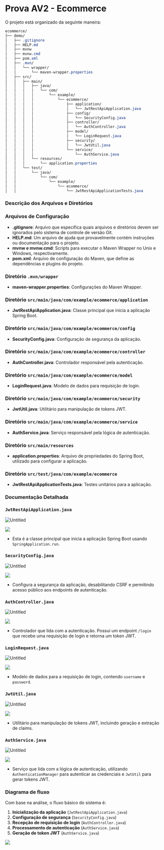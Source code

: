 # Prova AV2 - Ecommerce

O projeto está organizado da seguinte maneira:

```css
ecommerce/
├── demo/
│   ├── .gitignore
│   ├── HELP.md
│   ├── mvnw
│   ├── mvnw.cmd
│   ├── pom.xml
│   ├── .mvn/
│   │   └── wrapper/
│   │       └── maven-wrapper.properties
│   ├── src/
│   │   ├── main/
│   │   │   ├── java/
│   │   │   │   └── com/
│   │   │   │       └── example/
│   │   │   │           └── ecommerce/
│   │   │   │               ├── application/
│   │   │   │               │   └── JwtRestApiApplication.java
│   │   │   │               ├── config/
│   │   │   │               │   └── SecurityConfig.java
│   │   │   │               ├── controller/
│   │   │   │               │   └── AuthController.java
│   │   │   │               ├── model/
│   │   │   │               │   └── LoginRequest.java
│   │   │   │               ├── security/
│   │   │   │               │   └── JwtUtil.java
│   │   │   │               └── service/
│   │   │   │                   └── AuthService.java
│   │   │   └── resources/
│   │   │       └── application.properties
│   │   └── test/
│   │       └── java/
│   │           └── com/
│   │               └── example/
│   │                   └── ecommerce/
│   │                       └── JwtRestApiApplicationTests.java

```

### Descrição dos Arquivos e Diretórios

### Arquivos de Configuração

- **.gitignore**: Arquivo que especifica quais arquivos e diretórios devem ser ignorados pelo sistema de controle de versão Git.
- **HELP.md**: Um arquivo de ajuda que provavelmente contém instruções ou documentação para o projeto.
- **mvnw e mvnw.cmd**: Scripts para executar o Maven Wrapper no Unix e Windows, respectivamente.
- **pom.xml**: Arquivo de configuração do Maven, que define as dependências e plugins do projeto.

### Diretório `.mvn/wrapper`

- **maven-wrapper.properties**: Configurações do Maven Wrapper.

### Diretório `src/main/java/com/example/ecommerce/application`

- **JwtRestApiApplication.java**: Classe principal que inicia a aplicação Spring Boot.

### Diretório `src/main/java/com/example/ecommerce/config`

- **SecurityConfig.java**: Configuração de segurança da aplicação.

### Diretório `src/main/java/com/example/ecommerce/controller`

- **AuthController.java**: Controlador responsável pela autenticação.

### Diretório `src/main/java/com/example/ecommerce/model`

- **LoginRequest.java**: Modelo de dados para requisição de login.

### Diretório `src/main/java/com/example/ecommerce/security`

- **JwtUtil.java**: Utilitário para manipulação de tokens JWT.

### Diretório `src/main/java/com/example/ecommerce/service`

- **AuthService.java**: Serviço responsável pela lógica de autenticação.

### Diretório `src/main/resources`

- **application.properties**: Arquivo de propriedades do Spring Boot, utilizado para configurar a aplicação.

### Diretório `src/test/java/com/example/ecommerce`

- **JwtRestApiApplicationTests.java**: Testes unitários para a aplicação.

### Documentação Detalhada

### `JwtRestApiApplication.java`

![Untitled](https://prod-files-secure.s3.us-west-2.amazonaws.com/966f58b0-5278-4aa3-8556-cdd1d222728d/908a5305-28d3-4724-b2e7-857af83cfba2/Untitled.png)

<img src='https://github.com/RickRamosss/ecommerce/blob/main/img/Untitled.png'>

- Esta é a classe principal que inicia a aplicação Spring Boot usando `SpringApplication.run`.

### `SecurityConfig.java`

![Untitled](https://prod-files-secure.s3.us-west-2.amazonaws.com/966f58b0-5278-4aa3-8556-cdd1d222728d/c5fa0013-e504-45b4-8642-098316ba244e/Untitled.png)

<img src='https://github.com/RickRamosss/ecommerce/blob/main/img/Untitled%20(1).png'>

- Configura a segurança da aplicação, desabilitando CSRF e permitindo acesso público aos endpoints de autenticação.

### `AuthController.java`

![Untitled](https://prod-files-secure.s3.us-west-2.amazonaws.com/966f58b0-5278-4aa3-8556-cdd1d222728d/7325b375-6d0a-46ca-8894-f77706d7d45b/Untitled.png)

<img src='https://github.com/RickRamosss/ecommerce/blob/main/img/Untitled%20(2).png'>

- Controlador que lida com a autenticação. Possui um endpoint `/login` que recebe uma requisição de login e retorna um token JWT.

### `LoginRequest.java`

![Untitled](https://prod-files-secure.s3.us-west-2.amazonaws.com/966f58b0-5278-4aa3-8556-cdd1d222728d/0e71f455-eacd-4141-9ecb-8105a7c872fe/Untitled.png)

<img src='https://github.com/RickRamosss/ecommerce/blob/main/img/Untitled%20(3).png'>

- Modelo de dados para a requisição de login, contendo `username` e `password`.

### `JwtUtil.java`

![Untitled](https://prod-files-secure.s3.us-west-2.amazonaws.com/966f58b0-5278-4aa3-8556-cdd1d222728d/3928f0ab-1c8d-4123-9caa-03ee3d9910d4/Untitled.png)

<img src='https://github.com/RickRamosss/ecommerce/blob/main/img/Untitled%20(4).png'>

- Utilitário para manipulação de tokens JWT, incluindo geração e extração de claims.

### `AuthService.java`

![Untitled](https://prod-files-secure.s3.us-west-2.amazonaws.com/966f58b0-5278-4aa3-8556-cdd1d222728d/48ba1219-b51c-448c-876e-9d46354e4fcb/Untitled.png)

<img src='https://github.com/RickRamosss/ecommerce/blob/main/img/Untitled%20(5).png'>

- Serviço que lida com a lógica de autenticação, utilizando `AuthenticationManager` para autenticar as credenciais e `JwtUtil` para gerar tokens JWT.

### Diagrama de fluxo

Com base na análise, o fluxo básico do sistema é:

1. **Inicialização da aplicação** (`JwtRestApiApplication.java`)
2. **Configuração de segurança** (`SecurityConfig.java`)
3. **Recepção de requisição de login** (`AuthController.java`)
4. **Processamento de autenticação** (`AuthService.java`)
5. **Geração de token JWT** (`AuthService.java`)

<img src='https://github.com/RickRamosss/ecommerce/blob/main/img/ecommerce_auth_flow.png'>

